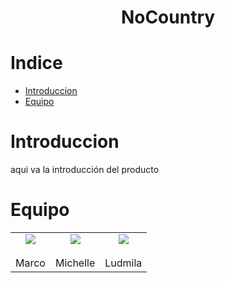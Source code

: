 <h1 align= 'center'><strong>NoCountry</strong></h1>

# Indice

- [Introduccion](#Introduccion)
- [Equipo](#Equipo)

# Introduccion

aqui va la introducción del producto

# Equipo

<div align= 'center'>

  <table align= 'center'>
    <tr align= 'center'>
      <td align= 'center'>
        <img src='https://github.com/user-attachments/assets/94ee6990-0d7d-4804-b28d-f2a0a49ab024' style= 'width:200px height=200px'><br><br>Marco<br>
        <a href='' width=''>
        <a href='' width=''>
      </td>
      <td align= 'center'>
        <img src='https://github.com/user-attachments/assets/94ee6990-0d7d-4804-b28d-f2a0a49ab024' style= 'width:200px height=200px'><br><br>Michelle<br>
        <a href='' width=''>
        <a href='' width=''>
      </td>
      <td align= 'center'>
        <img src='https://github.com/user-attachments/assets/94ee6990-0d7d-4804-b28d-f2a0a49ab024' style= 'width:200px height=200px'><br><br>Ludmila<br>
        <a href='' width=''>
        <a href='' width=''>
      </td>
    </tr>
  </table>
</div>
